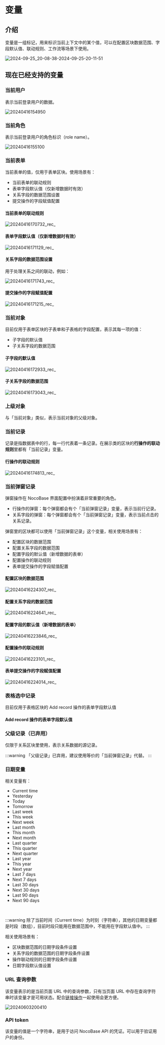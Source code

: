 # 变量

## 介绍
变量是一组标记，用来标识当前上下文中的某个值，可以在配置区块数据范围、字段默认值、联动规则、工作流等场景下使用。

![2024-09-25_20-08-38-2024-09-25-20-11-51](https://static-docs.nocobase.com/2024-09-25_20-08-38-2024-09-25-20-11-51.png)

## 现在已经支持的变量

### 当前用户

表示当前登录用户的数据。

![20240416154950](https://static-docs.nocobase.com/20240416154950.png)

### 当前角色

表示当前登录用户的角色标识（role name）。

![20240416155100](https://static-docs.nocobase.com/20240416155100.png)

### 当前表单

当前表单的值，仅用于表单区块。使用场景有：

- 当前表单的联动规则
- 表单字段默认值（仅新增数据时有效）
- 关系字段的数据范围设置
- 提交操作的字段赋值配置

#### 当前表单的联动规则

![20240416170732_rec_](https://static-docs.nocobase.com/20240416170732_rec_.gif)

#### 表单字段默认值（仅新增数据时有效）

![20240416171129_rec_](https://static-docs.nocobase.com/20240416171129_rec_.gif)

#### 关系字段的数据范围设置

用于处理关系之间的联动，例如：

![20240416171743_rec_](https://static-docs.nocobase.com/20240416171743_rec_.gif)

#### 提交操作的字段赋值配置

![20240416171215_rec_](https://static-docs.nocobase.com/20240416171215_rec_.gif)

### 当前对象

目前仅用于表单区块的子表单和子表格的字段配置，表示其每一项的值：

- 子字段的默认值
- 子关系字段的数据范围

#### 子字段的默认值

![20240416172933_rec_](https://static-docs.nocobase.com/20240416172933_rec_.gif)

#### 子关系字段的数据范围

![20240416173043_rec_](https://static-docs.nocobase.com/20240416173043_rec_.gif)

### 上级对象

与「当前对象」类似，表示当前对象的父级对象。

### 当前记录

记录是指数据表中的行，每一行代表着一条记录。在展示类的区块的**行操作的联动规则**里都有「当前记录」变量。

#### 行操作的联动规则

![20240416174813_rec_](https://static-docs.nocobase.com/20240416174813_rec_.gif)

### 当前弹窗记录

弹窗操作在 NocoBase 界面配置中扮演着非常重要的角色。

- 行操作的弹窗：每个弹窗都会有个「当前弹窗记录」变量，表示当前行记录。
- 关系字段的弹窗：每个弹窗都会有个「当前弹窗记录」变量，表示当前点击的关系记录。

弹窗里的区块都可以使用「当前弹窗记录」这个变量，相关使用场景有：

- 配置区块的数据范围
- 配置关系字段的数据范围
- 配置字段的默认值（新增数据的表单）
- 配置操作的联动规则
- 表单提交操作的字段赋值配置

#### 配置区块的数据范围

![20240416224307_rec_](https://static-docs.nocobase.com/20240416224307_rec_.gif)

#### 配置关系字段的数据范围

![20240416224641_rec_](https://static-docs.nocobase.com/20240416224641_rec_.gif)

#### 配置字段的默认值（新增数据的表单）

![20240416223846_rec_](https://static-docs.nocobase.com/20240416223846_rec_.gif)

#### 配置操作的联动规则

![20240416223101_rec_](https://static-docs.nocobase.com/20240416223101_rec_.gif)

#### 表单提交操作的字段赋值配置

![20240416224014_rec_](https://static-docs.nocobase.com/20240416224014_rec_.gif)

### 表格选中记录

目前仅用于表格区块的 Add record 操作的表单字段默认值

#### Add record 操作的表单字段默认值

### 父级记录（已弃用）

仅限于关系区块里使用，表示关系数据的源记录。

:::warning
「父级记录」已弃用，建议使用等价的「当前弹窗记录」代替。
:::

### 日期变量

相关变量有：

- Current time
- Yesterday
- Today
- Tomorrow
- Last week
- This week
- Next week
- Last month
- This month
- Next month
- Last quarter
- This quarter
- Next quarter
- Last year
- This year
- Next year
- Last 7 days
- Next 7 days
- Last 30 days
- Next 30 days
- Last 90 days
- Next 90 days

<br />

:::warning
除了当前时间（Current time）为时刻（字符串），其他的日期变量都是时段（数组），目前时段只能用在数据范围中，不能用在字段默认值中。
:::

相关使用场景有：

- 区块数据范围的日期字段条件设置
- 关系字段的数据范围的日期字段条件设置
- 操作联动规则的日期字段条件设置
- 日期字段默认值设置

### URL 查询参数

该变量表示的是当前页面 URL 中的查询参数，只有当页面 URL 中存在查询字符串时该变量才是可用状态。配合[链接操作](/handbook/ui/actions/types/link)一起使用会更方便。

![20240603200410](https://nocobase-docs.oss-cn-beijing.aliyuncs.com/20240603200410.gif)

### API token

该变量的值是一个字符串，是用于访问 NocoBase API 的凭证。可以用于验证用户的身份。
